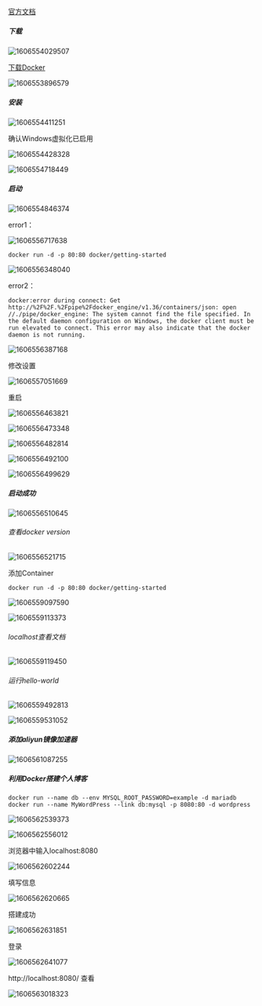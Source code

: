 [官方文档](https://docs.docker.com/docker-for-windows/install/)

##### 下载

![1606554029507](images/1606554029507.png)

[下载Docker](https://hub.docker.com/editions/community/docker-ce-desktop-windows/?tab=resources)

![1606553896579](images/1606553896579.png)



##### 安装

![1606554411251](images/1606554411251.png)

确认Windows虚拟化已启用

![1606554428328](images/1606554428328.png)



![1606554718449](images/1606554718449.png)



##### 启动

![1606554846374](images/1606554846374.png)

error1：

![1606556717638](images/1606556717638.png)



```shell
docker run -d -p 80:80 docker/getting-started
```

![1606556348040](images/1606556348040.png)

error2：

```shell
docker:error during connect: Get http://%2F%2F.%2Fpipe%2Fdocker_engine/v1.36/containers/json: open //./pipe/docker_engine: The system cannot find the file specified. In the default daemon configuration on Windows, the docker client must be run elevated to connect. This error may also indicate that the docker daemon is not running.
```

![1606556387168](images/1606556387168.png)

修改设置

![1606557051669](images/1606557051669.png)

重启

![1606556463821](images/1606556463821.png)



![1606556473348](images/1606556473348.png)



![1606556482814](images/1606556482814.png)



![1606556492100](images/1606556492100.png)



![1606556499629](images/1606556499629.png)

##### 启动成功

![1606556510645](images/1606556510645.png)

###### 查看docker version

![1606556521715](images/1606556521715.png)

添加Container

```shell
docker run -d -p 80:80 docker/getting-started
```

![1606559097590](images/1606559097590.png)



![1606559113373](images/1606559113373.png)

###### localhost查看文档

![1606559119450](images/1606559119450.png)



###### 运行hello-world

![1606559492813](images/1606559492813.png)



![1606559531052](images/1606559531052.png)



##### 添加aliyun镜像加速器

![1606561087255](images/1606561087255.png)



##### 利用Docker搭建个人博客

```shell
docker run --name db --env MYSQL_ROOT_PASSWORD=example -d mariadb
docker run --name MyWordPress --link db:mysql -p 8080:80 -d wordpress
```

![1606562539373](images/1606562539373.png)

![1606562556012](images/1606562556012.png)

浏览器中输入localhost:8080

![1606562602244](images/1606562602244.png)

填写信息

![1606562620665](images/1606562620665.png)

搭建成功

![1606562631851](images/1606562631851.png)

登录

![1606562641077](images/1606562641077.png)

http://localhost:8080/ 查看

![1606563018323](images/1606563018323.png)










